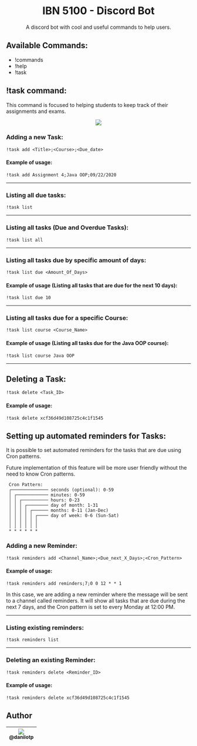 <h1 align="center">IBN 5100 - Discord Bot</h1>

<p align="center">
  A discord bot with cool and useful commands to help users.
</p>

## Available Commands:

* !commands
* !help
* !task

## !task command:

<p>This command is focused to helping students to keep track of their assignments and exams.</p>
<p align="center">
  <img src="https://github.com/danilotp/IBN5100-Discord-Bot/blob/master/content/list-task.JPG?raw=true">
</p>

### Adding a new Task:
```
!task add <Title>;<Course>;<Due_date>
```
#### Example of usage:
```
!task add Assignment 4;Java OOP;09/22/2020
```
<hr>

### Listing all due tasks:
```
!task list 
```
<hr>

### Listing all tasks (Due and Overdue Tasks):
```
!task list all 
```
<hr>

### Listing all tasks due by specific amount of days:
```
!task list due <Amount_Of_Days> 
```
#### Example of usage (Listing all tasks that are due for the next 10 days):
```
!task list due 10 
```
<hr>

### Listing all tasks due for a specific Course:
```
!task list course <Course_Name> 
```
#### Example of usage (Listing all tasks due for the Java OOP course):
```
!task list course Java OOP
```
<hr>

## Deleting a Task:
```
!task delete <Task_ID>
```
#### Example of usage:
```
!task delete xcf36d49d108725c4c1f1545 
```

## Setting up automated reminders for Tasks:

<p>It is possible to set automated reminders for the tasks that are due using Cron patterns.</p>
<p>Future implementation of this feature will be more user friendly without the need to know Cron patterns.</p>

```
 Cron Pattern:
 ┌────────────── seconds (optional): 0-59
 │ ┌──────────── minutes: 0-59
 │ │ ┌────────── hours: 0-23
 │ │ │ ┌──────── day of month: 1-31
 │ │ │ │ ┌────── months: 0-11 (Jan-Dec)
 │ │ │ │ │ ┌──── day of week: 0-6 (Sun-Sat)
 │ │ │ │ │ │
 │ │ │ │ │ │
 * * * * * *
```

### Adding a new Reminder:
```
!task reminders add <Channel_Name>;<Due_next_X_Days>;<Cron_Pattern>
```
#### Example of usage:
```
!task reminders add reminders;7;0 0 12 * * 1
```

In this case, we are adding a new reminder where the message will be sent to a channel called reminders.
It will show all tasks that are due during the next 7 days, and the Cron pattern is set to every Monday at 12:00 PM.

<hr>

### Listing existing reminders:
```
!task reminders list
```

<hr>

### Deleting an existing Reminder:
```
!task reminders delete <Reminder_ID>
```
#### Example of usage:
```
!task reminders delete xcf36d49d108725c4c1f1545 
```

## Author

| [<img src="https://avatars3.githubusercontent.com/u/7239233?v=3&s=115"><br><sub>@danilotp</sub>](https://github.com/danilotp) |
| :---: |
